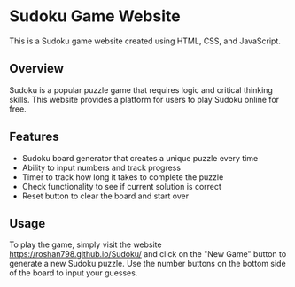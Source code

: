 # Sudoku Game Website

This is a Sudoku game website created using HTML, CSS, and JavaScript.

## Overview

Sudoku is a popular puzzle game that requires logic and critical thinking skills. This website provides a platform for users to play Sudoku online for free.

## Features

- Sudoku board generator that creates a unique puzzle every time
- Ability to input numbers and track progress
- Timer to track how long it takes to complete the puzzle
- Check functionality to see if current solution is correct
- Reset button to clear the board and start over

## Usage

To play the game, simply visit the website <a href="https://roshan798.github.io/Sudoku/">https://roshan798.github.io/Sudoku/</a> and click on the "New Game" button to generate a new Sudoku puzzle. Use the number buttons on the bottom side of the board to input your guesses.

